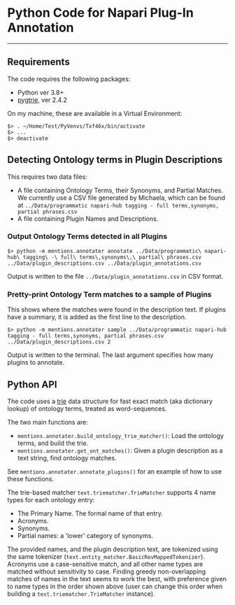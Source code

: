 # Python Code for Napari Plug-In Annotation
<hr>

## Requirements

The code requires the following packages:

* Python ver 3.8+
* [pygtrie](https://github.com/google/pygtrie), ver 2.4.2

On my machine, these are available in a Virtual Environment:

```
$> . ~/Home/Test/PyVenvs/Txf46x/bin/activate
$> ...
$> deactivate
```

## Detecting Ontology terms in Plugin Descriptions

This requires two data files:
* A file containing Ontology Terms, their Synonyms, and Partial Matches. 
  We currently use a CSV file generated by Michaela, which can be found at `../Data/programmatic napari-hub tagging - full terms,synonyms, partial phrases.csv`
* A file containing Plugin Names and Descriptions.

### Output Ontology Terms detected in all Plugins

```
$> python -m mentions.annotater annotate ../Data/programmatic\ napari-hub\ tagging\ -\ full\ terms\,synonyms\,\ partial\ phrases.csv ../Data/plugin_descriptions.csv ../Data/plugin_annotations.csv
```

Output is written to the file `../Data/plugin_annotations.csv` in CSV format.


### Pretty-print Ontology Term matches to a sample of Plugins

This shows where the matches were found in the description text. If plugins have a summary, it is added as the first line to the description.

```
$> python -m mentions.annotater sample ../Data/programmatic napari-hub tagging - full terms,synonyms, partial phrases.csv ../Data/plugin_descriptions.csv 2
```

Output is written to the terminal. The last argument specifies how many plugins to annotate.


## Python API

The code uses a [trie](https://en.wikipedia.org/wiki/Trie) data structure for fast exact match (aka dictionary lookup) 
of ontology terms, treated as word-sequences. 

The two main functions are:

* `mentions.annotater.build_ontology_trie_matcher()`: Load the ontology terms, and build the trie.
* `mentions.annotater.get_ont_matches()`: Given a plugin description as a text string, find ontology matches.

See `mentions.annotater.annotate_plugins()` for an example of how to use these functions.

The trie-based matcher `text.triematcher.TrieMatcher` supports 4 name types for each ontology entry:

* The Primary Name. The formal name of that entry.
* Acronyms.
* Synonyms.
* Partial names: a 'lower' category of synonyms.

The provided names, and the plugin description text, are tokenized using the same tokenizer 
(`text.entity_matcher.BasicRevMappedTokenizer`). Acronyms use a case-sensitive match, and all other name types are
matched without sensitivity to case. Finding greedy non-overlapping matches of names in the text seems to work the
best, with preference given to name types in the order shown above (user can change this order when building a 
`text.triematcher.TrieMatcher` instance).
